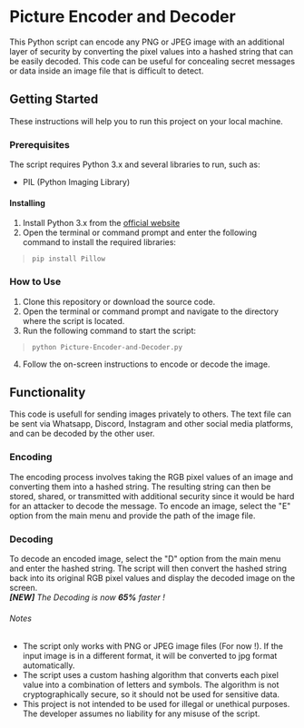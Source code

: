 # Picture Encoder and Decoder

This Python script can encode any PNG or JPEG image with an additional layer of security by converting the pixel values into a hashed string that can be easily decoded. This code can be useful for concealing secret messages or data inside an image file that is difficult to detect.

## Getting Started

These instructions will help you to run this project on your local machine.

### Prerequisites

The script requires Python 3.x and several libraries to run, such as:

* PIL (Python Imaging Library)

#### Installing

1. Install Python 3.x from the [official website](https://www.python.org/downloads/)
2. Open the terminal or command prompt and enter the following command to install the required libraries:
> `pip install Pillow`

### How to Use

1. Clone this repository or download the source code.
2. Open the terminal or command prompt and navigate to the directory where the script is located.
3. Run the following command to start the script:
> `python Picture-Encoder-and-Decoder.py`
4. Follow the on-screen instructions to encode or decode the image.

## Functionality

This code is usefull for sending images privately to others. The text file can be sent via Whatsapp, Discord, Instagram and other social media platforms, and can be decoded by the other user.

### Encoding

The encoding process involves taking the RGB pixel values of an image and converting them into a hashed string. The resulting string can then be stored, shared, or transmitted with additional security since it would be hard for an attacker to decode the message. To encode an image, select the "E" option from the main menu and provide the path of the image file.

### Decoding

To decode an encoded image, select the "D" option from the main menu and enter the hashed string. The script will then convert the hashed string back into its original RGB pixel values and display the decoded image on the screen.\
_**[NEW]** The Decoding is now **65%** faster !_

###### Notes

* The script only works with PNG or JPEG image files (For now !). If the input image is in a different format, it will be converted to jpg format automatically.
* The script uses a custom hashing algorithm that converts each pixel value into a combination of letters and symbols. The algorithm is not cryptographically secure, so it should not be used for sensitive data.
* This project is not intended to be used for illegal or unethical purposes. The developer assumes no liability for any misuse of the script.

